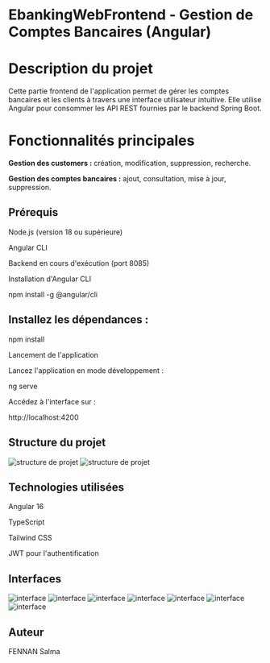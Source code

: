 # EbankingWebFrontend - Gestion de Comptes Bancaires (Angular)

# Description du projet

Cette partie frontend de l'application permet de gérer les comptes bancaires et les clients à travers une interface utilisateur intuitive.
Elle utilise Angular pour consommer les API REST fournies par le backend Spring Boot.

# Fonctionnalités principales

**Gestion des customers :** création, modification, suppression, recherche.

**Gestion des comptes bancaires :** ajout, consultation, mise à jour, suppression.


## Prérequis

Node.js (version 18 ou supérieure)

Angular CLI

Backend en cours d'exécution (port 8085)

Installation d'Angular CLI

npm install -g @angular/cli

## Installez les dépendances :

npm install

Lancement de l'application

Lancez l'application en mode développement :

ng serve

Accédez à l'interface sur :

http://localhost:4200

## Structure du projet

![structure de projet](images/structure1.png)
![structure de projet](images/structure2.png)

## Technologies utilisées

Angular 16

TypeScript

Tailwind CSS

JWT pour l'authentification

## Interfaces
![interface ](images/p1.jpg)
![interface ](images/p2.jpg)
![interface](images/p3.jpg)
![interface ](images/p4.jpg)
![interface ](images/P5.jpg)
![interface ](images/p6.jpg)
![interface ](images/p7.jpg)



## Auteur

FENNAN Salma

